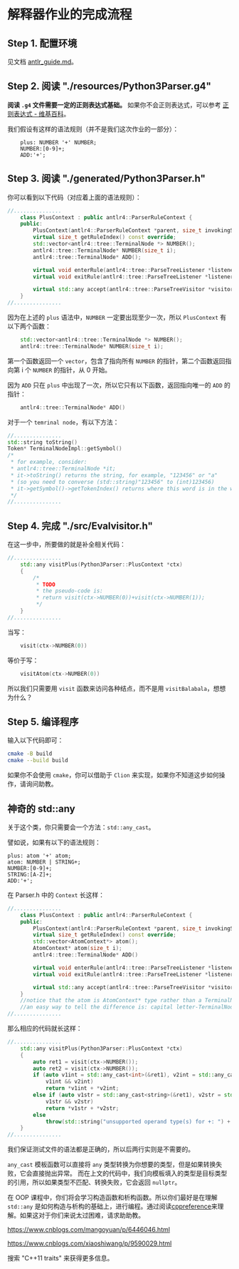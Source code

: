 # 解释器作业的完成流程

## Step 1. 配置环境

见文档 [antlr_guide.md](antlr_guide.md)。

## Step 2. 阅读 "./resources/Python3Parser.g4"

**阅读 `.g4` 文件需要一定的正则表达式基础。**
如果你不会正则表达式，可以参考 [正则表达式 - 维基百科](https://zh.wikipedia.org/wiki/%E6%AD%A3%E5%88%99%E8%A1%A8%E8%BE%BE%E5%BC%8F)。

我们假设有这样的语法规则（并不是我们这次作业的一部分）：

```
    plus: NUMBER '+' NUMBER;
    NUMBER:[0-9]+;
    ADD:'+';
```

## Step 3. 阅读 "./generated/Python3Parser.h"

你可以看到以下代码（对应着上面的语法规则）：

```c++
//...............
    class PlusContext : public antlr4::ParserRuleContext {
    public:
        PlusContext(antlr4::ParserRuleContext *parent, size_t invokingState);
        virtual size_t getRuleIndex() const override;
        std::vector<antlr4::tree::TerminalNode *> NUMBER();
        antlr4::tree::TerminalNode* NUMBER(size_t i);
        antlr4::tree::TerminalNode* ADD();

        virtual void enterRule(antlr4::tree::ParseTreeListener *listener) override;
        virtual void exitRule(antlr4::tree::ParseTreeListener *listener) override;

        virtual std::any accept(antlr4::tree::ParseTreeVisitor *visitor) override;
    }
//...............
```

因为在上述的 `plus` 语法中，`NUMBER` 一定要出现至少一次，所以 `PlusContext` 有以下两个函数：

```c++
    std::vector<antlr4::tree::TerminalNode *> NUMBER();
    antlr4::tree::TerminalNode* NUMBER(size_t i);
```

第一个函数返回一个 `vector`，包含了指向所有 `NUMBER` 的指针，第二个函数返回指向第 i 个 `NUMBER` 的指针，从 0 开始。

因为 `ADD` 只在 `plus` 中出现了一次，所以它只有以下函数，返回指向唯一的 `ADD` 的指针：

```c++
    antlr4::tree::TerminalNode* ADD()
```

对于一个 `temrinal node`，有以下方法：

```c++
//...............
std::string toString()
Token* TerminalNodeImpl::getSymbol()
/*
 * for example, consider:
 * antlr4::tree::TerminalNode *it;
 * it->toString() returns the string, for example, "123456" or "a"
 * (so you need to converse (std::string)"123456" to (int)123456)
 * it->getSymbol()->getTokenIndex() returns where this word is in the whole input.
 */
//...............
```

## Step 4. 完成 "./src/Evalvisitor.h"

在这一步中，所要做的就是补全相关代码：

```c++
//...............
    std::any visitPlus(Python3Parser::PlusContext *ctx)
    {
        /*
         * TODO
         * the pseudo-code is:
         * return visit(ctx->NUMBER(0))+visit(ctx->NUMBER(1));
         */
    }
//...............
```

当写：

```c++
    visit(ctx->NUMBER(0))
```

等价于写：

```c++
    visitAtom(ctx->NUMBER(0))
```

所以我们只需要用 `visit` 函数来访问各种结点，而不是用 `visitBalabala`，想想为什么？

## Step 5. 编译程序

输入以下代码即可：

```sh
cmake -B build
cmake --build build
```

如果你不会使用 `cmake`，你可以借助于 `Clion` 来实现，如果你不知道这步如何操作，请询问助教。

## 神奇的 std::any

关于这个类，你只需要会一个方法：`std::any_cast`。

譬如说，如果有以下的语法规则：

```
plus: atom '+' atom;
atom: NUMBER | STRING+;
NUMBER:[0-9]+;
STRING:[A-Z]+;
ADD:'+';
```

在 Parser.h 中的 `Context` 长这样：

```c++
//...............
    class PlusContext : public antlr4::ParserRuleContext {
    public:
        PlusContext(antlr4::ParserRuleContext *parent, size_t invokingState);
        virtual size_t getRuleIndex() const override;
        std::vector<AtomContext*> atom();
        AtomContext* atom(size_t i);
        antlr4::tree::TerminalNode* ADD()

        virtual void enterRule(antlr4::tree::ParseTreeListener *listener) override;
        virtual void exitRule(antlr4::tree::ParseTreeListener *listener) override;

        virtual std::any accept(antlr4::tree::ParseTreeVisitor *visitor) override;
    }
    //notice that the atom is AtomContext* type rather than a TerminalNode* type.
    //an easy way to tell the difference is: capital letter-TerminalNode; xxxContext otherwise
//...............
```

那么相应的代码就长这样：

```c++
//...............
	std::any visitPlus(Python3Parser::PlusContext *ctx)
    {
        auto ret1 = visit(ctx->NUMBER());
        auto ret2 = visit(ctx->NUMBER());
        if (auto v1int = std::any_cast<int>(&ret1), v2int = std::any_cast<int>(&ret2);
            v1int && v2int)
            return *v1int + *v2int;
        else if (auto v1str = std::any_cast<string>(&ret1), v2str = std::any_cast<string>(&ret2);
            v1str && v2str)
            return *v1str + *v2str;
        else
            throw(std::string("unsupported operand type(s) for +: ") + ret1.type().name() + " + " + ret2.type().name());//no need
    }
//...............
```

我们保证测试文件的语法都是正确的，所以后两行实则是不需要的。

`any_cast` 模板函数可以直接将 `any` 类型转换为你想要的类型，但是如果转换失败，它会直接抛出异常。
而在上文的代码中，我们向模板填入的类型是目标类型的引用，所以如果类型不匹配、转换失败，它会返回 `nullptr`。 

在 OOP 课程中，你们将会学习构造函数和析构函数。所以你们最好是在理解 `std::any` 是如何构造与析构的基础上，进行编程。通过阅读[cppreference](https://zh.cppreference.com/w/cpp/utility/any)来理解。如果这对于你们来说太过困难，请求助助教。

https://www.cnblogs.com/mangoyuan/p/6446046.html

https://www.cnblogs.com/xiaoshiwang/p/9590029.html

搜索 "C++11 traits" 来获得更多信息。
